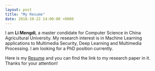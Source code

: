 ```yaml
---
layout: post
title: "My Resume"
date: 2018-10-22 14:00:00 +0800
---
```


I am **Li Mengdi**, a master condidate for Computer Science in China Agricultural University. My research interest is in Machine Learning applications to Multimedia Security, Deep Learning and Multimedia Processing. I am looking for a PhD position currently. 

Here is my [Resume](/assets/CV.pdf) and you can find the link to my research paper in it. Thanks for your attention!
